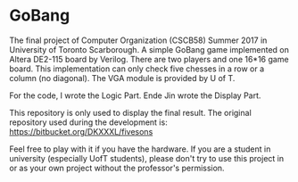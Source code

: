# GoBang #

The final project of Computer Organization (CSCB58) Summer 2017 in University of Toronto Scarborough. A simple GoBang game implemented on Altera DE2-115 board by Verilog. There are two players and one 16*16 game board. This implementation can only check five chesses in a row or a column (no diagonal). The VGA module is provided by U of T.

For the code, I wrote the Logic Part. Ende Jin wrote the Display Part.

This repository is only used to display the final result. The original repository used during the development is: https://bitbucket.org/DKXXXL/fivesons

Feel free to play with it if you have the hardware. If you are a student in university (especially UofT students), please don't try to use this project in or as your own project without the professor's permission.
